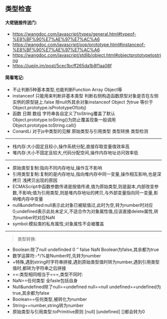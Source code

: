 ## 类型检查
#### 大佬链接传送门:
- https://wangdoc.com/javascript/types/general.html#typeof-%E8%BF%90%E7%AE%97%E7%AC%A6
- https://wangdoc.com/javascript/oop/prototype.html#instanceof-%E8%BF%90%E7%AE%97%E7%AC%A6 
- https://wangdoc.com/javascript/stdlib/object.html#objectprototypetostring 
- https://juejin.im/post/5cec1bcff265da1b8f1aa08f 
#### 简看笔记:
- 不止判断5种基本类型,也能判断Function Array Object等  
- instanceof 只能用来判断非基本类型 判断右侧构造函数原型对象是否在左侧实例的原型链上.false 除null外其余对象instanceof Object 为true  等价于Object.prototype.isPrototypeOf(obj)  
- 函数 日期 数组 字符串各自定义了toString覆盖了默认Object.prototype.toString()为防止覆盖现象一般调用Object.prototype.toString.call()  
- ConardLi 对于js中类型的见解 原始类型与引用类型 类型转换 类型检测
---
- 栈内存:大小固定且较小,操作系统分配,直接存取变量值效率高  
- 堆内存:大小不固定且较大,代码分配空间,操作内存地址访问效率低
---
- 原始类型复制:指向不同内存地址,操作互不影响  
- 引用类型复制:复制的是内存地址,指向堆内存中同一变量,操作相互影响,也是深拷贝 浅拷贝出现的原因  
- ECMAScript中函数参数传递是按值传递,值为原始类型,则是副本,内部改变参数,不影响;值为引用类型,则是堆内存地址的拷贝,与外部变量指向同一变量,影响堆内存中变量  
- null&undefined:null表示此对象已被赋值过,此时为空,转为number时对应0;undefined表示此处未定义,不适合作为对象属性值,应该直接delete属性,转为number时对应NaN  
- symbol:模拟类的私有属性;对象属性不会被覆盖
---
> 类型转换:
- Boolean:除了null undefinded 0 ‘’ false NaN Boolean为false,其余都为true  
- 数学运算符:-*/%是Number时,先转为number  
- +特殊,遇到string时字符串拼接,遇到原始类型值时转为number,遇到引用类型值时,都转为字符串之后拼接  
- ==:类型相同相当于===,类型不同时:  
- NaN==任何类型 全fasle包括自身  
- Null&undefined除了null==undefined null==null undefined==undefined为true,其余都为false  
- Boolean==任何类型,被转化为number  
- String==number,string转为number  
- 原始类型与引用类型:toPrimitive原则 [null] [undefined] []都会转为0  
